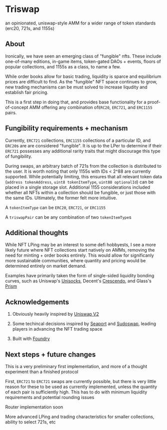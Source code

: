 # Triswap
an opinionated, uniswap-style AMM for a wider range of token standards (erc20, 721s, and 1155s)

## About

Ironically, we have seen an emerging class of "fungible" nfts. These include one-of-many editions,
in-game items, token-gated DAOs + events, floors of popular collections, 
and 1155s as a class, to name a few.

While order books allow for basic trading, liquidity is sparce and equilibrium prices
are difficult to find. As the "fungible" NFT space continues to grow, new trading mechanisms
can be must solved to increase liqudity and establish fair pricing.

This is a first step in doing that, and provides base functionality for a 
proof-of-concept AMM offering any combination of`ERC20`, `ERC721`, and `ERC1155` pairs.

## Fungibility requirements + mechanism

Currently, `ERC721` collections, `ERC1155` collections of a particular ID, and `ERC20`s are are
considered "fungible". It is up to the LPer to determine if their `ERC721` possesses
any additional rarity traits that might discourage this type of fungibility. 

During swaps, an arbitrary batch of 721s from the collection is distributed to the user. It is worth
noting that only 1155s with IDs < 2^88 are currently supported. While potentially limiting,
this ensures that all relevant token data (`address tokenAddress`, `uint8 tokenItemType`, `uint88 optionalId`) can be placed
in a single storage slot. Additional 1155 considerations included whether all NFTs within a collection 
should be fungible, or just those with the same IDs. Ultimately, the former felt more intuitive.

A `tokenItemType` can be `ERC20`, `ERC721`, or `ERC1155` 

A `triswapPair` can be any combination of two `tokenItemType`s

## Additional thoughts

While NFT LPing may be an interest to some defi hobbyests, I see a more likely future
where NFT collections start natively on AMMs, removing the need for minting + order books
entirely. This would allow for significanly more sustainable communities, where
quantity and pricing would be determined entirely on market demand.

Examples have primarily taken the form of single-sided liquidity bonding curves, such as 
Uniswap's [Unisocks](https://unisocks.exchange/), Decent's [Crescendo](https://mirror.xyz/0xBAfb15bF152365bd344639b6eDe5Dec09d5Ba64E/vO6w0X-fRibvaPSrJU1UBdCnC_kNps6jOCK3kbWnyTk), and Glass's [Prism](https://glass.xyz/v/SVt0Ea518b5fG_FS4fxMZ0Kq8vwlVkdxl1JrVcLXhZw=)

## Acknowledgements

1) Obviously heavily inspired by [Uniswap V2](https://github.com/Uniswap/v2-core)

2) Some techincal decisions inspired by [Seaport](https://github.com/ProjectOpenSea/seaport) 
and [Sudoswap](https://github.com/sudoswap/lssvm), leading players in advancing the NFT trading space

3) Built with [Foundry](https://github.com/foundry-rs/foundry)


## Next steps + future changes

This is a very preliminary first implementation, and more of a thought experiment than
a finished protocol

First, `ERC721` to `ERC721` swaps are currently possible, but there is very little reason
for these to be used as currently implemented, unless the quantity of each pair
is sufficiently high. This has to do with minimum liquidity requirements and
potential rounding issues

Router implementation soon

More advanced LPing and trading characteristics for smaller collections, ability to select
721s, etc
